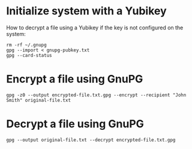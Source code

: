 # Initialize system with a Yubikey

How to decrypt a file using a Yubikey if the key is not configured on the system:

```
rm -rf ~/.gnupg
gpg --import < gnupg-pubkey.txt
gpg --card-status
```

# Encrypt a file using GnuPG

```gpg -z0 --output encrypted-file.txt.gpg --encrypt --recipient "John Smith" original-file.txt```

# Decrypt a file using GnuPG

```gpg --output original-file.txt --decrypt encrypted-file.txt.gpg```
